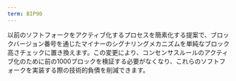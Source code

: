 ```yaml
---
term: BIP90
---
```


以前のソフトフォークをアクティブ化するプロセスを簡素化する提案で、ブロックバージョン番号を通じたマイナーのシグナリングメカニズムを単純なブロック高さチェックに置き換えます。この変更により、コンセンサスルールのアクティブ化のために前の1000ブロックを検証する必要がなくなり、これらのソフトフォークを実装する際の技術的負債を削減できます。